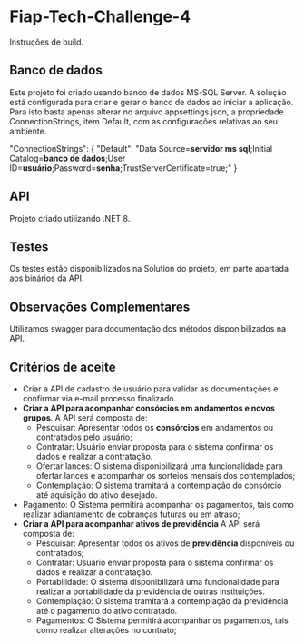 # Fiap-Tech-Challenge-4

Instruções de build.

## Banco de dados

Este projeto foi criado usando banco de dados MS-SQL Server.
A solução está configurada para criar e gerar o banco de dados ao iniciar a aplicação. Para isto basta apenas alterar no arquivo appsettings.json, a propriedade ConnectionStrings, item Default, com as configurações relativas ao seu ambiente.

"ConnectionStrings": {
  "Default": "Data Source=**servidor ms sql**;Initial Catalog=**banco de dados**;User ID=**usuário**;Password=**senha**;TrustServerCertificate=true;" 
}

## API

Projeto criado utilizando .NET 8.

## Testes
Os testes estão disponibilizados na Solution do projeto, em parte apartada aos binários da API.

## Observações Complementares

Utilizamos swagger para documentação dos métodos disponibilizados na API.

## Critérios de aceite

- Criar a API de cadastro de usuário para validar as documentações e confirmar via e-mail processo finalizado.
- **Criar a API para acompanhar consórcios em andamentos e novos grupos**.
A API será composta de:
  - Pesquisar: Apresentar todos os **consórcios** em andamentos ou contratados pelo usuário;
  - Contratar: Usuário enviar proposta para o sistema confirmar os dados e realizar a contratação.
  - Ofertar lances: O sistema disponibilizará uma funcionalidade para ofertar lances e acompanhar os sorteios mensais dos contemplados;
  - Contemplação: O sistema tramitará a contemplação do consórcio até aquisição do ativo desejado.
- Pagamento: O Sistema permitirá acompanhar os pagamentos, tais como realizar adiantamento de cobranças futuras ou em atraso;
- **Criar a API para acompanhar ativos de previdência**
A API será composta de:
  - Pesquisar: Apresentar todos os ativos de **previdência** disponíveis ou contratados;
  - Contratar: Usuário enviar proposta para o sistema confirmar os dados e realizar a contratação.
  - Portabilidade: O sistema disponibilizará uma funcionalidade para realizar a portabilidade da previdência de outras instituições. 
  - Contemplação: O sistema tramitará a contemplação da previdência até o pagamento do ativo contratado.
  - Pagamentos: O Sistema permitirá acompanhar os pagamentos, tais como realizar alterações no contrato;
